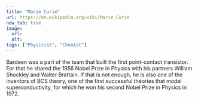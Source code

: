```yaml
---
title: "Marie Curie"
url: https://en.wikipedia.org/wiki/Marie_Curie
new_tab: true
image:
  url:
  alt:
tags: ["Physicist", "Chemist"]
---
```


Bardeen was a part of the team that built the first point-contact transistor. For that he shared the 1956 Nobel Prize in Physics with his partners William Shockley and Walter Brattain. If that is not enough, he is also one of the inventors of BCS theory, one of the first successful theories that model superconductivity, for which he won his second Nobel Prize in Physics in 1972.
